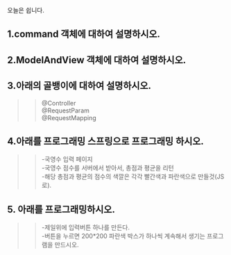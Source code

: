 오늘은 쉽니다.

## 1.command 객체에 대하여 설명하시오.




## 2.ModelAndView 객체에 대하여 설명하시오.




## 3.아래의 골뱅이에 대하여 설명하시오.
>>@Controller  
@RequestParam  
@RequestMapping  




## 4.아래를 프로그래밍 스프링으로 프로그래밍 하시오.
>>-국영수 입력 페이지   
-국영수 점수를 서버에서 받아서, 총점과 평균을 리턴  
-해당 총점과 평균의 점수의 색깔은 각각 빨간색과 파란색으로 만들것(JS로).  



## 5. 아래를 프로그래밍하시오.
>>-제일위에 입력버튼 하나를 만든다.  
-버튼을 누르면 200*200 파란색 박스가 하나씩 계속해서 생기는 프로그램을 만드시오.
  
 
 
 
